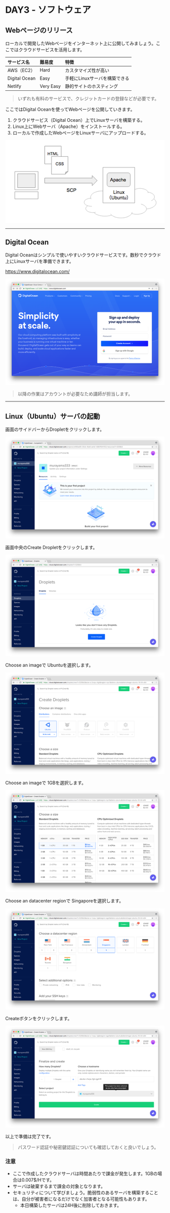 # DAY3 - ソフトウェア

## Webページのリリース

ローカルで開発したWebページをインターネット上に公開してみましょう。ここではクラウドサービスを活用します。

|サービス名|難易度|特徴|
|:--|:--|:--|
|AWS（EC2）|Hard|カスタマイズ性が高い|
|Digital Ocean|Easy|手軽にLinuxサーバを構築できる|
|Netlify|Very Easy|静的サイトのホスティング|

> いずれも有料のサービスで、クレジットカードの登録などが必要です。

ここではDigital Oceanを使ってWebページを公開していきます。

1. クラウドサービス（Digital Ocean）上でLinuxサーバを構築する。
1. Linux上にWebサーバ（Apache）をインストールする。
1. ローカルで作成したWebページをLinuxサーバにアップロードする。

![](cloud.png)

---

## Digital Ocean

Digital Oceanはシンプルで使いやすいクラウドサービスです。数秒でクラウド上にLinuxサーバを準備できます。

https://www.digitalocean.com/

![](digital/image2.png)

> 以降の作業はアカウントが必要なため講師が担当します。

---

## Linux（Ubuntu）サーバの起動

画面のサイドバーからDropletをクリックします。

![](digital/image3.png)

画面中央のCreate Dropletをクリックします。

![](digital/image4.png)

Choose an imageで Ubuntuを選択します。

![](digital/image5.png)

Choose an imageで 1GBを選択します。

![](digital/image6.png)

Choose an datacenter regionで Singaporeを選択します。

![](digital/image7.png)

Createボタンをクリックします。

![](digital/image8.png)

以上で準備は完了です。

> パスワード認証や秘密鍵認証についても確認しておくと良いでしょう。

### 注意

+ ここで作成したクラウドサーバは時間あたりで課金が発生します。1GBの場合は0.007$/Hです。
+ サーバは破棄するまで課金の対象となります。
+ セキュリティについて学びましょう。脆弱性のあるサーバを構築することは、自分が被害者になるだけでなく加害者となる可能性もあります。
  + 本日構築したサーバは24H後に削除しておきます。
